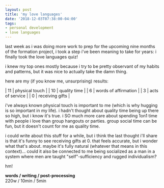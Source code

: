 ```yaml
---
layout: post
title: 'my love languages'
date: '2018-12-03T07:38:00-04:00'
tags:
- personal development
- love languages
--- 
```


last week as i was doing more work to prep for the upcoming nine months of the formation project, i took a step i've been meaning to take for years: i finally took the love languages quiz! 

i knew my top ones mostly because i try to be pretty observant of my habits and patterns, but it was nice to actually take the damn thing. 

here are my (if you know me, unsurprising) results:

| 11 | physical touch |
| 10 | quality time |
| 6 | words of affirmation |
| 3 | acts of service | 
| 0 | receiving gifts |


i've always known physical touch is important to me (which is why hugging is so important in my life). i hadn't thought about quality time being up there so high, but i know it's true. i SO much more care about spending 1on1 time with people i love than group hangouts or parties. group social time can be fun, but it doesn't count for me as quality time. 

i could write about this stuff for a while, but i think the last thought i'll share is that it's funny to see receiving gifts at 0. that feels accurate, but i wonder what that's about. maybe it's fully natural (whatever that means in this context)... could it also be connected to me being socialized as a man in a system where men are taught "self"-sufficiency and rugged individualism?

hm!

<!-- hyperlink bank -->


<!-- &#042; = asterisk -->
<!-- &#039; = single quote '-->

**words / writing / post-processing**  
220w / 10min / 5min